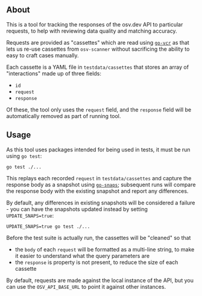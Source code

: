## About

This is a tool for tracking the responses of the osv.dev API to particular
requests, to help with reviewing data quality and matching accuracy.

Requests are provided as "cassettes" which are read using
[`go-vcr`](https://github.com/dnaeon/go-vcr) as that lets us re-use cassettes
from `osv-scanner` without sacrificing the ability to easy to craft cases
manually.

Each cassette is a YAML file in `testdata/cassettes` that stores an array of
"interactions" made up of three fields:

- `id`
- `request`
- `response`

Of these, the tool only uses the `request` field, and the `response` field will
be automatically removed as part of running tool.

## Usage

As this tool uses packages intended for being used in tests, it must be run
using `go test`:

```shell
go test ./...
```

This replays each recorded `request` in `testdata/cassettes` and capture the
response body as a snapshot using
[`go-snaps`](https://github.com/gkampitakis/go-snaps); subsequent runs will
compare the response body with the existing snapshot and report any differences.

By default, any differences in existing snapshots will be considered a failure -
you can have the snapshots updated instead by setting `UPDATE_SNAPS=true`:

```shell
UPDATE_SNAPS=true go test ./...
```

Before the test suite is actually run, the cassettes will be "cleaned" so that

- the `body` of each `request` will be formatted as a multi-line string, to make
  it easier to understand what the query parameters are
- the `response` is property is not present, to reduce the size of each cassette

By default, requests are made against the local instance of the API, but you can
use the `OSV_API_BASE_URL` to point it against other instances.
